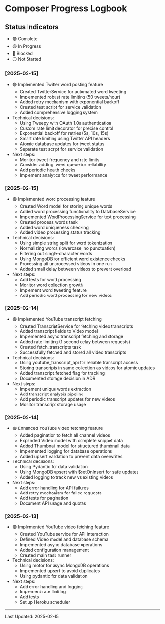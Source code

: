 # Composer Progress Logbook

## Status Indicators
- 🟢 Complete
- 🟡 In Progress
- 🔴 Blocked
- ⚪ Not Started

### [2025-02-15]
- 🟢 Implemented Twitter word posting feature
  - Created TwitterService for automated word tweeting
  - Implemented robust rate limiting (50 tweets/hour)
  - Added retry mechanism with exponential backoff
  - Created test script for service validation
  - Added comprehensive logging system
- Technical decisions:
  - Using Tweepy with OAuth 1.0a authentication
  - Custom rate limit decorator for precise control
  - Exponential backoff for retries (5s, 10s, 15s)
  - Smart rate limiting using Twitter API headers
  - Atomic database updates for tweet status
  - Separate test script for service validation
- Next steps:
  - Monitor tweet frequency and rate limits
  - Consider adding tweet queue for reliability
  - Add periodic health checks
  - Implement analytics for tweet performance

### [2025-02-15]
- 🟢 Implemented word processing feature
  - Created Word model for storing unique words
  - Added word processing functionality to DatabaseService
  - Implemented WordProcessingService for text processing
  - Created process_words task
  - Added word uniqueness checking
  - Added video processing status tracking
- Technical decisions:
  - Using simple string split for word tokenization
  - Normalizing words (lowercase, no punctuation)
  - Filtering out single-character words
  - Using MongoDB for efficient word existence checks
  - Processing all unprocessed videos in one run
  - Added small delay between videos to prevent overload
- Next steps:
  - Add tests for word processing
  - Monitor word collection growth
  - Implement word tweeting feature
  - Add periodic word processing for new videos

### [2025-02-14]
- 🟢 Implemented YouTube transcript fetching
  - Created TranscriptService for fetching video transcripts
  - Added transcript fields to Video model
  - Implemented async transcript fetching and storage
  - Added rate limiting (1 second delay between requests)
  - Created fetch_transcripts task
  - Successfully fetched and stored all video transcripts
- Technical decisions:
  - Using youtube_transcript_api for reliable transcript access
  - Storing transcripts in same collection as videos for atomic updates
  - Added transcript_fetched flag for tracking
  - Documented storage decision in ADR
- Next steps:
  - Implement unique words extraction
  - Add transcript analysis pipeline
  - Add periodic transcript updates for new videos
  - Monitor transcript storage usage

### [2025-02-14]
- 🟢 Enhanced YouTube video fetching feature
  - Added pagination to fetch all channel videos
  - Expanded Video model with complete snippet data
  - Added Thumbnail model for structured thumbnail data
  - Implemented logging for database operations
  - Added upsert validation to prevent data overwrites
- Technical decisions:
  - Using Pydantic for data validation
  - Using MongoDB upsert with $setOnInsert for safe updates
  - Added logging to track new vs existing videos
- Next steps:
  - Add error handling for API failures
  - Add retry mechanism for failed requests
  - Add tests for pagination
  - Document API usage and quotas

### [2025-02-13]
- 🟢 Implemented YouTube video fetching feature
  - Created YouTube service for API interaction
  - Defined Video model and database schema
  - Implemented async database operations
  - Added configuration management
  - Created main task runner
- Technical decisions:
  - Using motor for async MongoDB operations
  - Implemented upsert to avoid duplicates
  - Using pydantic for data validation
- Next steps:
  - Add error handling and logging
  - Implement rate limiting
  - Add tests
  - Set up Heroku scheduler

---
Last Updated: 2025-02-15
